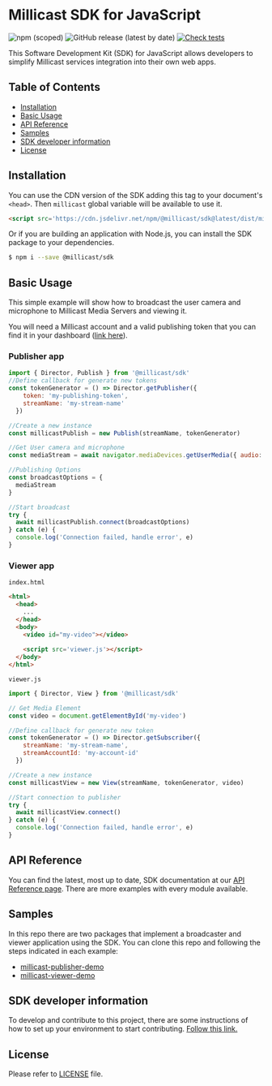 # Millicast SDK for JavaScript
<!-- TODO: Add badges: NPM, build, tests, etc. -->
![npm (scoped)](https://img.shields.io/npm/v/@millicast/sdk)
![GitHub release (latest by date)](https://img.shields.io/github/v/release/millicast/millicast-sdk)
[![Check tests](https://github.com/millicast/millicast-sdk/actions/workflows/check-tests.yml/badge.svg?branch=main)](https://github.com/millicast/millicast-sdk/actions/workflows/check-tests.yml)

This Software Development Kit (SDK) for JavaScript allows developers to simplify Millicast services integration into their own web apps.

## Table of Contents
* [Installation](#installation)
* [Basic Usage](#basic-usage)
* [API Reference](#api-reference)
* [Samples](#samples)
* [SDK developer information](#sdk-developer-information)
* [License](#license)


## Installation
You can use the CDN version of the SDK adding this tag to your document's `<head>`. Then `millicast` global variable will be available to use it.
```html
<script src='https://cdn.jsdelivr.net/npm/@millicast/sdk@latest/dist/millicast.umd.js'></script>
```

Or if you are building an application with Node.js, you can install the SDK package to your dependencies.


```sh
$ npm i --save @millicast/sdk
```

## Basic Usage
This simple example will show how to broadcast the user camera and microphone to Millicast Media Servers and viewing it.

You will need a Millicast account and a valid publishing token that you can find it in your dashboard ([link here](https://dash.millicast.com/#/signin)).


### Publisher app


```javascript
import { Director, Publish } from '@millicast/sdk'
//Define callback for generate new tokens
const tokenGenerator = () => Director.getPublisher({
    token: 'my-publishing-token', 
    streamName: 'my-stream-name'
  })

//Create a new instance
const millicastPublish = new Publish(streamName, tokenGenerator)

//Get User camera and microphone
const mediaStream = await navigator.mediaDevices.getUserMedia({ audio: true, video: true })

//Publishing Options
const broadcastOptions = {
  mediaStream
}

//Start broadcast
try {
  await millicastPublish.connect(broadcastOptions)
} catch (e) {
  console.log('Connection failed, handle error', e)
}
```


### Viewer app

`index.html`
```html
<html>
  <head>
    ...
  </head>
  <body>
    <video id="my-video"></video>
    
    <script src='viewer.js'></script>
  </body>
</html>
```
`viewer.js`
```javascript
import { Director, View } from '@millicast/sdk'

// Get Media Element
const video = document.getElementById('my-video')

//Define callback for generate new token
const tokenGenerator = () => Director.getSubscriber({
    streamName: 'my-stream-name', 
    streamAccountId: 'my-account-id'
  })

//Create a new instance
const millicastView = new View(streamName, tokenGenerator, video)

//Start connection to publisher
try {
  await millicastView.connect()
} catch (e) {
  console.log('Connection failed, handle error', e)
}
```
## API Reference
You can find the latest, most up to date, SDK documentation at our [API Reference page](https://millicast.github.io/millicast-sdk/). There are more examples with every module available.

## Samples
In this repo there are two packages that implement a broadcaster and viewer application using the SDK.
You can clone this repo and following the steps indicated in each example:
* [millicast-publisher-demo](https://github.com/millicast/millicast-sdk/tree/main/packages/millicast-publisher-demo#readme)
* [millicast-viewer-demo](https://github.com/millicast/millicast-sdk/tree/main/packages/millicast-viewer-demo#readme)

## SDK developer information
To develop and contribute to this project, there are some instructions of how to set up your environment to start contributing. [Follow this link.](https://github.com/millicast/millicast-sdk/blob/main/developer-info.md)

## License
Please refer to [LICENSE](https://github.com/millicast/millicast-sdk/blob/main/LICENSE) file.
